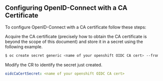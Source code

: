 ## Configuring OpenID-Connect with a CA Certificate

To configure OpenID-Connect with a CA certificate follow these steps:

Acquire the CA certificate (precisely how to obtain the CA certificate is beyond the scope of this document) and store it in a secret using the following example.

```bash
$ oc create secret generic <name of your openshift OIDC CA cert> --from-file=<path to your OIDC CA cert file>
```

Modify the CR to identify the secret just created.

```yaml
oidcCaCertSecret: <name of your openshift OIDC CA cert>
```
